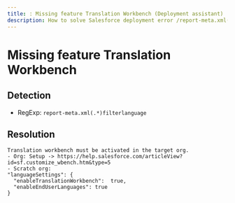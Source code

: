 ```yaml
---
title: : Missing feature Translation Workbench (Deployment assistant)
description: How to solve Salesforce deployment error /report-meta.xml(.*)filterlanguage/gm
---
```

<!-- markdownlint-disable MD013 -->
# Missing feature Translation Workbench

## Detection

- RegExp: `report-meta.xml(.*)filterlanguage`

## Resolution

```shell
Translation workbench must be activated in the target org.
- Org: Setup -> https://help.salesforce.com/articleView?id=sf.customize_wbench.htm&type=5
- Scratch org:
"languageSettings": {
  "enableTranslationWorkbench":  true,
  "enableEndUserLanguages": true
}
```
